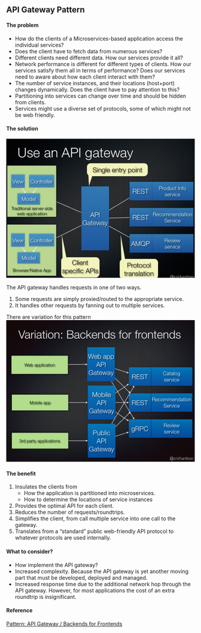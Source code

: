## API Gateway Pattern

#### The problem

- How do the clients of a Microservices-based application access the individual services?  
- Does the client have to fetch data from numerous services?  
- Different clients need different data. How our services provide it all?  
- Network performance is different for different types of clients. How our services satisfy them all in terms of performance? Does our services need to aware about how each client interact with them?  
- The number of service instances, and their locations (host+port) changes dynamically. Does the client have to pay attention to this?  
- Partitioning into services can change over time and should be hidden from clients.  
- Services might use a diverse set of protocols, some of which might not be web friendly.

#### The solution

![api gateway](https://github.com/bluething/reactivearchitecture/blob/master/images/apigateway.jpg?raw=true)

The API gateway handles requests in one of two ways.  
1. Some requests are simply proxied/routed to the appropriate service.  
2. It handles other requests by fanning out to multiple services.

There are variation for this pattern  
![backend for frontend](https://github.com/bluething/reactivearchitecture/blob/master/images/backendforfrontend.png?raw=true)

#### The benefit

1. Insulates the clients from  
   - How the application is partitioned into microservices.  
    - How to determine the locations of service instances
2. Provides the optimal API for each client.  
3. Reduces the number of requests/roundtrips.  
4. Simplifies the client, from call multiple service into one call to the gateway.  
5. Translates from a “standard” public web-friendly API protocol to whatever protocols are used internally.

#### What to consider?

- How implement the API gateway?  
- Increased complexity. Because the API gateway is yet another moving part that must be developed, deployed and managed.  
- Increased response time due to the additional network hop through the API gateway. However, for most applications the cost of an extra roundtrip is insignificant.

#### Reference

[Pattern: API Gateway / Backends for Frontends](https://microservices.io/patterns/apigateway.html)